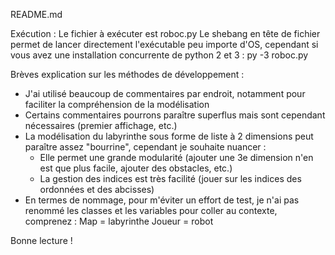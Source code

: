 README.md

Exécution :
Le fichier à exécuter est roboc.py
Le shebang en tête de fichier permet de lancer directement l'exécutable peu importe d'OS, cependant si vous avez une installation concurrente de python 2 et 3 :
py -3 roboc.py

Brèves explication sur les méthodes de développement :
- J'ai utilisé beaucoup de commentaires par endroit, notamment pour faciliter la compréhension de la modélisation
- Certains commentaires pourrons paraître superflus mais sont cependant nécessaires (premier affichage, etc.)
- La modélisation du labyrinthe sous forme de liste à 2 dimensions peut paraître assez "bourrine", cependant je souhaite nuancer :
    - Elle permet une grande modularité (ajouter une 3e dimension n'en est que plus facile, ajouter des obstacles, etc.)
    - La gestion des indices est très facilité (jouer sur les indices des ordonnées et des abcisses)
- En termes de nommage, pour m'éviter un effort de test, je n'ai pas renommé les classes et les variables pour coller au contexte,
    comprenez :
    Map     = labyrinthe
    Joueur  = robot

Bonne lecture !